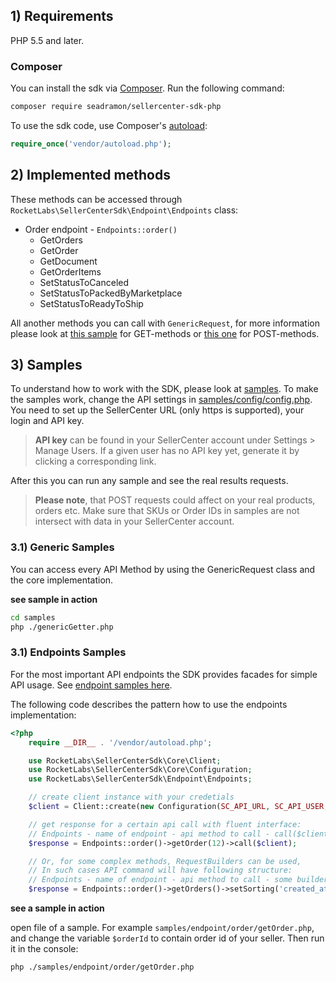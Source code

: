 ## 1) Requirements

PHP 5.5 and later.

### Composer
You can install the sdk via [Composer](http://getcomposer.org/). Run the following command:

```bash
composer require seadramon/sellercenter-sdk-php
```

To use the sdk code, use Composer's [autoload](https://getcomposer.org/doc/00-intro.md#autoloading):

```php
require_once('vendor/autoload.php');
```

## 2) Implemented methods

These methods can be accessed through `RocketLabs\SellerCenterSdk\Endpoint\Endpoints` class:

- Order endpoint - `Endpoints::order()`
  - GetOrders
  - GetOrder
  - GetDocument
  - GetOrderItems
  - SetStatusToCanceled
  - SetStatusToPackedByMarketplace
  - SetStatusToReadyToShip

All another methods you can call with `GenericRequest`, for more information please look at [this sample](samples/genericGetter.php) for GET-methods or [this one](samples/genericPost.php) for POST-methods.

## 3) Samples
To understand how to work with the SDK, please look at [samples](samples/).
To make the samples work, change the API settings in [samples/config/config.php](samples/config/config.php).
You need to set up the SellerCenter URL (only https is supported), your login and API key.
> **API key** can be found in your SellerCenter account under Settings > Manage Users. If a given user has no API key yet, generate it by clicking a corresponding link.

After this you can run any sample and see the real results requests.

> **Please note**, that POST requests could affect on your real products, orders etc. Make sure that SKUs or Order IDs
in samples are not intersect with data in your SellerCenter account.

### 3.1) Generic Samples
You can access every API Method by using the GenericRequest class and the core implementation.

**see sample in action**
```bash
cd samples
php ./genericGetter.php
```

### 3.1) Endpoints Samples
For the most important API endpoints the SDK provides facades for simple API usage. See [endpoint samples here](samples/endpoint/).

The following code describes the pattern how to use the endpoints implementation:
```php
<?php
    require __DIR__ . '/vendor/autoload.php';

    use RocketLabs\SellerCenterSdk\Core\Client;
    use RocketLabs\SellerCenterSdk\Core\Configuration;
    use RocketLabs\SellerCenterSdk\Endpoint\Endpoints;

    // create client instance with your credetials
    $client = Client::create(new Configuration(SC_API_URL, SC_API_USER, SC_API_KEY));

    // get response for a certain api call with fluent interface:
    // Endpoints - name of endpoint - api method to call - call($client)
    $response = Endpoints::order()->getOrder(12)->call($client);

    // Or, for some complex methods, RequestBuilders can be used,
    // In such cases API command will have following structure:
    // Endpoints - name of endpoint - api method to call - some builder's setters - build - call($client)
    $response = Endpoints::order()->getOrders()->setSorting('created_at', 'ASC')->setLimit(12)->build()->call($client);
```

**see a sample in action**

open file of a sample. For example `samples/endpoint/order/getOrder.php`, and change the variable `$orderId` to contain order id of your seller.
Then run it in the console:

```bash
php ./samples/endpoint/order/getOrder.php
```

